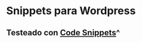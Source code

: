 # Snippets para Wordpress

## Testeado con [Code Snippets](https://es.wordpress.org/plugins/code-snippets/)^